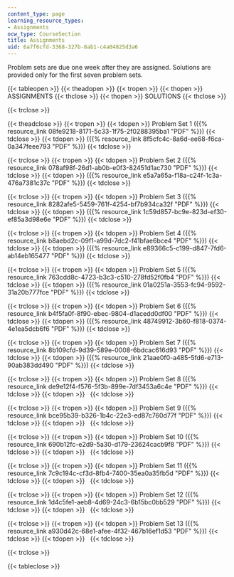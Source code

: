```yaml
---
content_type: page
learning_resource_types:
- Assignments
ocw_type: CourseSection
title: Assignments
uid: 6a7f6cfd-3368-327b-8ab1-c4a04825d3a6
---
```


Problem sets are due one week after they are assigned. Solutions are provided only for the first seven problem sets.

{{< tableopen >}}
{{< theadopen >}}
{{< tropen >}}
{{< thopen >}}
ASSIGNMENTS
{{< thclose >}}
{{< thopen >}}
SOLUTIONS
{{< thclose >}}

{{< trclose >}}

{{< theadclose >}}
{{< tropen >}}
{{< tdopen >}}
Problem Set 1 ({{% resource_link 08fe9218-8171-5c33-1f75-2f0288395ba1 "PDF" %}})
{{< tdclose >}}
{{< tdopen >}}
({{% resource_link 8f5cfc4c-8a6d-ee68-f6ca-0a347feee793 "PDF" %}})
{{< tdclose >}}

{{< trclose >}}
{{< tropen >}}
{{< tdopen >}}
Problem Set 2 ({{% resource_link 078af98f-26d1-ab0b-e0f3-82451d1ac730 "PDF" %}})
{{< tdclose >}}
{{< tdopen >}}
({{% resource_link e5a7a65a-f18a-c24f-1c3a-476a7381c37c "PDF" %}})
{{< tdclose >}}

{{< trclose >}}
{{< tropen >}}
{{< tdopen >}}
Problem Set 3 ({{% resource_link 8282afe5-5459-761f-4254-bf7b934ca32f "PDF" %}})
{{< tdclose >}}
{{< tdopen >}}
({{% resource_link 1c59d857-bc9e-823d-ef30-ef85a3d98e6e "PDF" %}})
{{< tdclose >}}

{{< trclose >}}
{{< tropen >}}
{{< tdopen >}}
Problem Set 4 ({{% resource_link b8aebd2c-09f1-a99d-7dc2-f41bfae6bce4 "PDF" %}})
{{< tdclose >}}
{{< tdopen >}}
({{% resource_link e89366c5-c199-d847-7fd6-ab14eb165477 "PDF" %}})
{{< tdclose >}}

{{< trclose >}}
{{< tropen >}}
{{< tdopen >}}
Problem Set 5 ({{% resource_link 763cdd8c-4723-b3c3-c510-278fd52f0fb4 "PDF" %}})
{{< tdclose >}}
{{< tdopen >}}
({{% resource_link 01a0251a-3553-fc94-9592-31a20b777fce "PDF" %}})
{{< tdclose >}}

{{< trclose >}}
{{< tropen >}}
{{< tdopen >}}
Problem Set 6 ({{% resource_link b4f5fa0f-8f90-ebec-9804-d1acedd0df00 "PDF" %}})
{{< tdclose >}}
{{< tdopen >}}
({{% resource_link 48749912-3b60-f818-0374-4e1ea5dcb6f6 "PDF" %}})
{{< tdclose >}}

{{< trclose >}}
{{< tropen >}}
{{< tdopen >}}
Problem Set 7 ({{% resource_link 8b109cfd-9d39-589e-0008-6bdcac616d93 "PDF" %}})
{{< tdclose >}}
{{< tdopen >}}
({{% resource_link 21aae0f0-a485-5fd6-e713-90ab383dd490 "PDF" %}})
{{< tdclose >}}

{{< trclose >}}
{{< tropen >}}
{{< tdopen >}}
Problem Set 8 ({{% resource_link de9e12f4-f576-5f3b-899e-7df3453a6c4e "PDF" %}})
{{< tdclose >}}
{{< tdopen >}}
 
{{< tdclose >}}

{{< trclose >}}
{{< tropen >}}
{{< tdopen >}}
Problem Set 9 ({{% resource_link bce95b39-b326-1b4c-22e3-ed87c760d77f "PDF" %}})
{{< tdclose >}}
{{< tdopen >}}
 
{{< tdclose >}}

{{< trclose >}}
{{< tropen >}}
{{< tdopen >}}
Problem Set 10 ({{% resource_link 690b12fc-e2d9-5a30-d179-23624cacb9f8 "PDF" %}})
{{< tdclose >}}
{{< tdopen >}}
 
{{< tdclose >}}

{{< trclose >}}
{{< tropen >}}
{{< tdopen >}}
Problem Set 11 ({{% resource_link 7c9c194c-cf3d-8fb4-7400-35ea0a35fb5d "PDF" %}})
{{< tdclose >}}
{{< tdopen >}}
 
{{< tdclose >}}

{{< trclose >}}
{{< tropen >}}
{{< tdopen >}}
Problem Set 12 ({{% resource_link 1d4c5fe1-aeb8-4d69-24c3-6b15bc0bb529 "PDF" %}})
{{< tdclose >}}
{{< tdopen >}}
 
{{< tdclose >}}

{{< trclose >}}
{{< tropen >}}
{{< tdopen >}}
Problem Set 13 ({{% resource_link a930d42c-68e1-afee-4f32-467b16ef1d53 "PDF" %}})
{{< tdclose >}}
{{< tdopen >}}
 
{{< tdclose >}}

{{< trclose >}}

{{< tableclose >}}